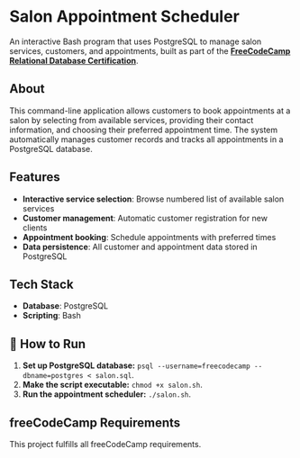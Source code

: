 # Salon Appointment Scheduler

An interactive Bash program that uses PostgreSQL to manage salon services, customers, and appointments, built as part of the [**FreeCodeCamp Relational Database Certification**](https://www.freecodecamp.org/learn/relational-database/).

## About

This command-line application allows customers to book appointments at a salon by selecting from available services, providing their contact information, and choosing their preferred appointment time. The system automatically manages customer records and tracks all appointments in a PostgreSQL database.

## Features

- **Interactive service selection**: Browse numbered list of available salon services
- **Customer management**: Automatic customer registration for new clients
- **Appointment booking**: Schedule appointments with preferred times
- **Data persistence**: All customer and appointment data stored in PostgreSQL

## Tech Stack

- **Database**: PostgreSQL
- **Scripting**: Bash

## 🚀 How to Run
1. **Set up PostgreSQL database:** `psql --username=freecodecamp --dbname=postgres < salon.sql`.
1. **Make the script executable:** `chmod +x salon.sh`.
1. **Run the appointment scheduler:** `./salon.sh`.

## freeCodeCamp Requirements

This project fulfills all freeCodeCamp requirements.
